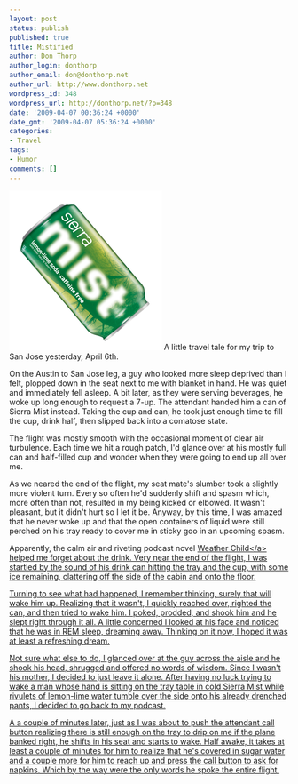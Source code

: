 ```yaml
---
layout: post
status: publish
published: true
title: Mistified
author: Don Thorp
author_login: donthorp
author_email: don@donthorp.net
author_url: http://www.donthorp.net
wordpress_id: 348
wordpress_url: http://donthorp.net/?p=348
date: '2009-04-07 00:36:24 +0000'
date_gmt: '2009-04-07 05:36:24 +0000'
categories:
- Travel
tags:
- Humor
comments: []
---
```

<p><img src="&#47;content&#47;uploads&#47;2009&#47;04&#47;smist.png" alt="smist" title="smist" width="275" height="287" class="alignright size-full wp-image-349" &#47;> A little travel tale for my trip to San Jose yesterday, April 6th. </p>
<p>On the Austin to San Jose leg, a guy who looked more sleep deprived than I felt, plopped down in the seat next to me with blanket in hand. He was quiet and immediately fell asleep. A bit later, as they were serving beverages, he woke up long enough to request a 7-up. The attendant handed him a can of Sierra Mist instead. Taking the cup and can, he took just enough time to fill the cup, drink half, then slipped back into a comatose state.</p>
<p>The flight was mostly smooth with the occasional moment of clear air turbulence. Each time we hit a rough patch, I'd glance over at his mostly full can and half-filled cup and wonder when they were going to end up all over me. </p>
<p>As we neared the end of the flight, my seat mate's slumber took a slightly more violent turn. Every so often he'd suddenly shift and spasm which, more often than not, resulted in my being kicked or elbowed. It wasn't pleasant, but it didn't hurt so I let it be. Anyway, by this time, I was amazed that he never woke up and that the open containers of liquid were still perched on his tray ready to cover me in sticky goo in an upcoming spasm.</p>
<p>Apparently, the calm air and riveting podcast novel <a href="http:&#47;&#47;www.weatherchild.com" target="_blank">Weather Child<&#47;a> helped me forget about the drink. Very near the end of the flight, I was startled by the sound of his drink can hitting the tray and the cup, with some ice remaining, clattering off the side of the cabin and onto the floor.</p>
<p>Turning to see what had happened, I remember thinking, surely that will wake him up. Realizing that it wasn't, I quickly reached over, righted the can, and then tried to wake him. I poked, prodded, and shook him and he slept right through it all. A little concerned I looked at his face and noticed that he was in REM sleep, dreaming away. Thinking on it now, I hoped it was at least a refreshing dream.</p>
<p>Not sure what else to do, I glanced over at the guy across the aisle and he shook his head, shrugged and offered no words of wisdom. Since I wasn't his mother, I decided to just leave it alone. After having no luck trying to wake a man whose hand is sitting on the tray table in cold Sierra Mist while rivulets of lemon-lime water tumble over the side onto his already drenched pants, I decided to go back to my podcast.</p>
<p>A a couple of minutes later, just as I was about to push the attendant call button realizing there is still enough on the tray to drip on me if the plane banked right, he shifts in his seat and starts to wake. Half awake, it takes at least a couple of minutes for him to realize that he's covered in sugar water and a couple more for him to reach up and press the call button to ask for napkins. Which by the way were the only words he spoke the entire flight.</p>
